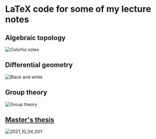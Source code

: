 # LaTeX code for some of my lecture notes

## Algebraic topology

![Colorful notes](https://user-images.githubusercontent.com/7069691/159117292-d0c03dfa-7a85-450f-a625-74433c3673a3.png)

## Differential geometry

![Black and white](https://user-images.githubusercontent.com/7069691/159117366-87d83ed5-8910-4700-bb59-760aeb0c98a5.png)

## Group theory

![Group theory](https://user-images.githubusercontent.com/7069691/159118002-a9459ac7-9a21-48a0-b992-7d8e1d49d6b4.png)


## [Master's thesis](https://github.com/gillescastel/masterthesis)

![2021_10_04_001](https://user-images.githubusercontent.com/7069691/135912959-b73f2080-ad53-40d3-bd45-ee54fac604d0.png)
